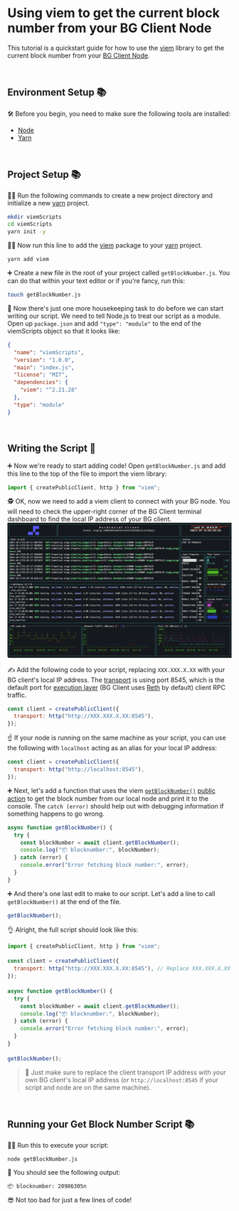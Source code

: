 # Using viem to get the current block number from your BG Client Node

This tutorial is a quickstart guide for how to use the [viem](https://viem.sh/) library to get the current block number from your [BG Client Node](https://client.buidlguidl.com/).

&nbsp;
## Environment Setup 📚

🛠️ Before you begin, you need to make sure the following tools are installed:

- [Node](https://nodejs.org/en/download/)
- [Yarn](https://yarnpkg.com/getting-started/install)

&nbsp;
&nbsp;
## Project Setup 📚

🏃‍♂️ Run the following commands to create a new project directory and initialize a new [yarn](https://yarnpkg.com/getting-started/install) project. 

```sh
mkdir viemScripts
cd viemScripts
yarn init -y
```

🏃‍♀️ Now run this line to add the [viem](https://viem.sh/) package to your [yarn](https://yarnpkg.com/getting-started/install) project.

```sh
yarn add viem
```

➕ Create a new file in the root of your project called `getBlockNumber.js`. You can do that within your text editor or if you're fancy, run this:

```sh
touch getBlockNumber.js
```

🧺 Now there's just one more housekeeping task to do before we can start writing our script. We need to tell Node.js to treat our script as a module. Open up `package.json` and add `"type": "module"` to the end of the viemScripts object so that it looks like:

```json
{
  "name": "viemScripts",
  "version": "1.0.0",
  "main": "index.js",
  "license": "MIT",
  "dependencies": {
    "viem": "^2.21.28"
  },
  "type": "module"
}
```

&nbsp;
&nbsp;
## Writing the Script 📝

➕ Now we're ready to start adding code! Open `getBlockNumber.js` and add this line to the top of the file to import the viem library:

```js
import { createPublicClient, http } from "viem";
```

🕵️ OK, now we need to add a viem client to connect with your BG node. You will need to check the upper-right corner of the BG Client terminal dashboard to find the local IP address of your BG client. 
![BG Client Local IP](bgClientLocalIP.png)

✍️ Add the following code to your script, replacing `XXX.XXX.X.XX` with your BG client's local IP address. The [transport](https://viem.sh/docs/clients/intro) is using port 8545, which is the default port for [execution layer](https://ethereum.org/en/developers/docs/nodes-and-clients/#what-are-nodes-and-clients) (BG Client uses [Reth](https://reth.rs/) by default) client RPC traffic.

```js
const client = createPublicClient({
  transport: http("http://XXX.XXX.X.XX:8545"),
});
```

☝️ If your node is running on the same machine as your script, you can use the following with `localhost` acting as an alias for your local IP address:

```js
const client = createPublicClient({
  transport: http("http://localhost:8545"),
});
```

➕ Next, let's add a function that uses the viem [`getBlockNumber()`](https://viem.sh/docs/actions/public/getBlockNumber) [public action](https://viem.sh/docs/actions/public/introduction) to get the block number from our local node and print it to the console. The `catch (error)` should help out with debugging information if something happens to go wrong.

```js
async function getBlockNumber() {
  try {
    const blockNumber = await client.getBlockNumber();
    console.log("📦 blocknumber:", blockNumber);
  } catch (error) {
    console.error("Error fetching block number:", error);
  }
}
```

➕ And there's one last edit to make to our script. Let's add a line to call `getBlockNumber()` at the end of the file.

```js
getBlockNumber();
```

👌 Alright, the full script should look like this:

```js
import { createPublicClient, http } from "viem";

const client = createPublicClient({
  transport: http("http://XXX.XXX.X.XX:8545"), // Replace XXX.XXX.X.XX with your BG client's local IP address
});

async function getBlockNumber() {
  try {
    const blockNumber = await client.getBlockNumber();
    console.log("📦 blocknumber:", blockNumber);
  } catch (error) {
    console.error("Error fetching block number:", error);
  }
}

getBlockNumber();
```
> 🤨 Just make sure to replace the client transport IP address with your own BG client's local IP address (or `http://localhost:8545` if your script and node are on the same machine).

&nbsp;
&nbsp;
## Running your Get Block Number Script 📚

🏃‍♂️ Run this to execute your script:

```sh
node getBlockNumber.js
```

🔎 You should see the following output:

```sh
📦 blocknumber: 20986305n
```

😎 Not too bad for just a few lines of code!







